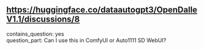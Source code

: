 ## https://huggingface.co/dataautogpt3/OpenDalleV1.1/discussions/8

contains_question: yes  
question_part: Can I use this in ComfyUI or Auto1111 SD WebUI?
